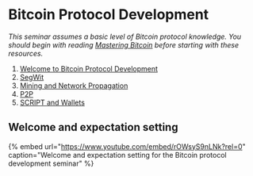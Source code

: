 # Bitcoin Protocol Development

_This seminar assumes a basic level of Bitcoin protocol knowledge. You should begin with reading_ [_Mastering Bitcoin_](https://github.com/bitcoinbook/bitcoinbook) _before starting with these resources._

1. [Welcome to Bitcoin Protocol Development](welcome-to-the-bitcoin-protocol.md)
2. [SegWit](segwit.md)
3. [Mining and Network Propagation](mining-network-prop.md)
4. [P2P](p2p.md)
5. [SCRIPT and Wallets](script-wallets.md)

## Welcome and expectation setting

{% embed url="https://www.youtube.com/embed/rOWsyS9nLNk?rel=0" caption="Welcome and expectation setting for the Bitcoin protocol development seminar" %}
